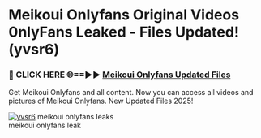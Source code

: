 # Meikoui Onlyfans Original Videos 0nlyFans Leaked - Files Updated! (yvsr6)

<h3>🔴 CLICK HERE 🌐==►► <a href="https://tinyurl.com/4seja8ks" rel="nofollow">Meikoui Onlyfans Updated Files</a></h3>

Get Meikoui Onlyfans and all content. Now you can access all videos and pictures of Meikoui Onlyfans. New Updated Files 2025!

[![yvsr6](https://i.imgur.com/EWjZXRe.gif)](https://tinyurl.com/4seja8ks)
meikoui onlyfans leaks<br>
meikoui onlyfans leak